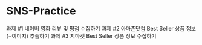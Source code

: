 # SNS-Practice
과제 #1 네이버 영화 리뷰 및 평점 수집하기
과제 #2 아마존닷컴 Best Seller 상품 정보(+이미지) 추출하기
과제 #3 지마켓 Best Seller 상품 정보 수집하기
